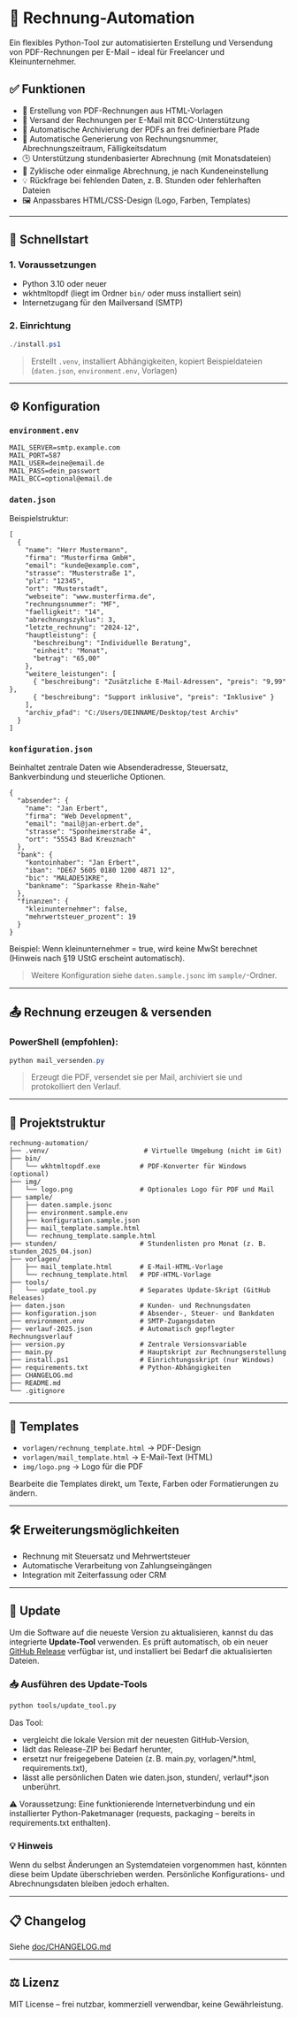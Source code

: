 # 🧾 Rechnung-Automation

Ein flexibles Python-Tool zur automatisierten Erstellung und Versendung von PDF-Rechnungen per E-Mail – ideal für Freelancer und Kleinunternehmer.

## ✅ Funktionen

- 📄 Erstellung von PDF-Rechnungen aus HTML-Vorlagen
- 📧 Versand der Rechnungen per E-Mail mit BCC-Unterstützung
- 📁 Automatische Archivierung der PDFs an frei definierbare Pfade
- 🧠 Automatische Generierung von Rechnungsnummer, Abrechnungszeitraum, Fälligkeitsdatum
- 🕒 Unterstützung stundenbasierter Abrechnung (mit Monatsdateien)
- 🔁 Zyklische oder einmalige Abrechnung, je nach Kundeneinstellung
- 💡 Rückfrage bei fehlenden Daten, z. B. Stunden oder fehlerhaften Dateien
- 🖼 Anpassbares HTML/CSS-Design (Logo, Farben, Templates)

---

## 🚀 Schnellstart

### 1. Voraussetzungen

- Python 3.10 oder neuer
- wkhtmltopdf (liegt im Ordner `bin/` oder muss installiert sein)
- Internetzugang für den Mailversand (SMTP)

### 2. Einrichtung

```powershell
./install.ps1
```

> Erstellt `.venv`, installiert Abhängigkeiten, kopiert Beispieldateien (`daten.json`, `environment.env`, Vorlagen)

---

## ⚙️ Konfiguration

### `environment.env`

```env
MAIL_SERVER=smtp.example.com
MAIL_PORT=587
MAIL_USER=deine@email.de
MAIL_PASS=dein_passwort
MAIL_BCC=optional@email.de
```

### `daten.json`

Beispielstruktur:

```jsonc
[
  {
    "name": "Herr Mustermann",
    "firma": "Musterfirma GmbH",
    "email": "kunde@example.com",
    "strasse": "Musterstraße 1",
    "plz": "12345",
    "ort": "Musterstadt",
    "webseite": "www.musterfirma.de",
    "rechnungsnummer": "MF",
    "faelligkeit": "14",
    "abrechnungszyklus": 3,
    "letzte_rechnung": "2024-12",
    "hauptleistung": {
      "beschreibung": "Individuelle Beratung",
      "einheit": "Monat",
      "betrag": "65,00"
    },
    "weitere_leistungen": [
      { "beschreibung": "Zusätzliche E-Mail-Adressen", "preis": "9,99" },
      { "beschreibung": "Support inklusive", "preis": "Inklusive" }
    ],
    "archiv_pfad": "C:/Users/DEINNAME/Desktop/test Archiv"
  }
]
```

### `konfiguration.json`

Beinhaltet zentrale Daten wie Absenderadresse, Steuersatz, Bankverbindung und steuerliche Optionen.

```jsonc
{
  "absender": {
    "name": "Jan Erbert",
    "firma": "Web Development",
    "email": "mail@jan-erbert.de",
    "strasse": "Sponheimerstraße 4",
    "ort": "55543 Bad Kreuznach"
  },
  "bank": {
    "kontoinhaber": "Jan Erbert",
    "iban": "DE67 5605 0180 1200 4871 12",
    "bic": "MALADE51KRE",
    "bankname": "Sparkasse Rhein-Nahe"
  },
  "finanzen": {
    "kleinunternehmer": false,
    "mehrwertsteuer_prozent": 19
  }
}
```

Beispiel: Wenn kleinunternehmer = true, wird keine MwSt berechnet (Hinweis nach §19 UStG erscheint automatisch).

> Weitere Konfiguration siehe `daten.sample.jsonc` im `sample/`-Ordner.

---

## 📤 Rechnung erzeugen & versenden

### PowerShell (empfohlen):

```powershell
python mail_versenden.py
```

> Erzeugt die PDF, versendet sie per Mail, archiviert sie und protokolliert den Verlauf.

---

## 📁 Projektstruktur

```
rechnung-automation/
├── .venv/                        # Virtuelle Umgebung (nicht im Git)
├── bin/
│   └── wkhtmltopdf.exe          # PDF-Konverter für Windows (optional)
├── img/
│   └── logo.png                 # Optionales Logo für PDF und Mail
├── sample/
│   ├── daten.sample.jsonc
│   ├── environment.sample.env
│   ├── konfiguration.sample.json
│   ├── mail_template.sample.html
│   └── rechnung_template.sample.html
├── stunden/                     # Stundenlisten pro Monat (z. B. stunden_2025_04.json)
├── vorlagen/
│   ├── mail_template.html       # E-Mail-HTML-Vorlage
│   └── rechnung_template.html   # PDF-HTML-Vorlage
├── tools/
│   └── update_tool.py           # Separates Update-Skript (GitHub Releases)
├── daten.json                   # Kunden- und Rechnungsdaten
├── konfiguration.json           # Absender-, Steuer- und Bankdaten
├── environment.env              # SMTP-Zugangsdaten
├── verlauf-2025.json            # Automatisch gepflegter Rechnungsverlauf
├── version.py                   # Zentrale Versionsvariable
├── main.py                      # Hauptskript zur Rechnungserstellung
├── install.ps1                  # Einrichtungsskript (nur Windows)
├── requirements.txt             # Python-Abhängigkeiten
├── CHANGELOG.md
├── README.md
└── .gitignore
```

---

## 🧩 Templates

- `vorlagen/rechnung_template.html` → PDF-Design
- `vorlagen/mail_template.html` → E-Mail-Text (HTML)
- `img/logo.png` → Logo für die PDF

Bearbeite die Templates direkt, um Texte, Farben oder Formatierungen zu ändern.

---

## 🛠 Erweiterungsmöglichkeiten

- Rechnung mit Steuersatz und Mehrwertsteuer
- Automatische Verarbeitung von Zahlungseingängen
- Integration mit Zeiterfassung oder CRM

---

## 🔄 Update

Um die Software auf die neueste Version zu aktualisieren, kannst du das integrierte **Update-Tool** verwenden. Es prüft automatisch, ob ein neuer [GitHub Release](https://github.com/jan-erbert/rechnung-automation/releases) verfügbar ist, und installiert bei Bedarf die aktualisierten Dateien.

### 📥 Ausführen des Update-Tools

```bash
python tools/update_tool.py
```
Das Tool:

- vergleicht die lokale Version mit der neuesten GitHub-Version,
- lädt das Release-ZIP bei Bedarf herunter,
- ersetzt nur freigegebene Dateien (z. B. main.py, vorlagen/*.html, requirements.txt),
- lässt alle persönlichen Daten wie daten.json, stunden/, verlauf*.json unberührt.

⚠️ Voraussetzung: Eine funktionierende Internetverbindung und ein installierter Python-Paketmanager (requests, packaging – bereits in requirements.txt enthalten).

### 💡 Hinweis

Wenn du selbst Änderungen an Systemdateien vorgenommen hast, könnten diese beim Update überschrieben werden. Persönliche Konfigurations- und Abrechnungsdaten bleiben jedoch erhalten.

---

## 📋 Changelog

Siehe [doc/CHANGELOG.md](doc/CHANGELOG.md)

---

## ⚖️ Lizenz

MIT License – frei nutzbar, kommerziell verwendbar, keine Gewährleistung.